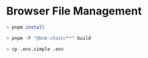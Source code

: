 # Browser File Management

```bash
> pnpm install

> pnpm -F "@bnb-chain/**" build
```

```bash
> cp .env.simple .env
```
